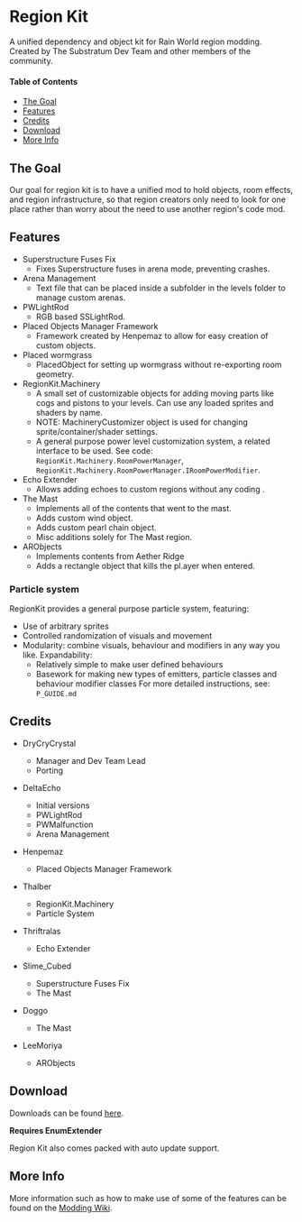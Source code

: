 # Region Kit

A unified dependency and object kit for Rain World region modding. Created by The Substratum Dev Team and other members of the community.

#### Table of Contents
- [The Goal](#the-goal)
- [Features](#features)
- [Credits](#credits)
- [Download](#download)
- [More Info](#more-info)


## The Goal

Our goal for region kit is to have a unified mod to hold objects, room effects, and region infrastructure, so that region creators only need to look for one place rather than worry about the need to use another region's code mod. 


## Features

- Superstructure Fuses Fix
  - Fixes Superstructure fuses in arena mode, preventing crashes.
- Arena Management
  - Text file that can be placed inside a subfolder in the levels folder to manage custom arenas.
- PWLightRod
  - RGB based SSLightRod.
- Placed Objects Manager Framework
  - Framework created by Henpemaz to allow for easy creation of custom objects.
- Placed wormgrass
  - PlacedObject for setting up wormgrass without re-exporting room geometry.
- RegionKit.Machinery
  - A small set of customizable objects for adding moving parts like cogs and pistons to your levels. Can use any loaded sprites and shaders by name.
  - NOTE: MachineryCustomizer object is used for changing sprite/container/shader settings.
  - A general purpose power level customization system, a related interface to be used. See code: `RegionKit.Machinery.RoomPowerManager`, `RegionKit.Machinery.RoomPowerManager.IRoomPowerModifier`.
- Echo Extender
	- Allows adding echoes to custom regions without any coding .
- The Mast
	- Implements all of the contents that went to the mast.
	- Adds custom wind object.
	- Adds custom pearl chain object.
	- Misc additions solely for The Mast region.
- ARObjects
	- Implements contents from Aether Ridge
	- Adds a rectangle object that kills the pl.ayer when entered.
  
### Particle system

 RegionKit provides a general purpose particle system, featuring:
  - Use of arbitrary sprites
  - Controlled randomization of visuals and movement
  - Modularity: combine visuals, behaviour and modifiers in any way you like.
 Expandability:
	- Relatively simple to make user defined behaviours
	- Basework for making new types of emitters, particle classes and behaviour modifier classes
For more detailed instructions, see: `P_GUIDE.md`


## Credits

- DryCryCrystal 
	- Manager and Dev Team Lead
	- Porting

- DeltaEcho
	- Initial versions
	- PWLightRod
	- PWMalfunction
	- Arena Management

- Henpemaz
	- Placed Objects Manager Framework

- Thalber
	- RegionKit.Machinery
	- Particle System

- Thriftralas
	- Echo Extender

- Slime_Cubed
	- Superstructure Fuses Fix
	- The Mast

- Doggo
	- The Mast

- LeeMoriya
	- ARObjects


## Download
Downloads can be found [here](https://github.com/DryCryCrystal/Region-Kit/releases).

**Requires EnumExtender**

Region Kit also comes packed with auto update support.


## More Info

More information such as how to make use of some of the features can be found on the [Modding Wiki](https://rain-world-modding.github.io/).

